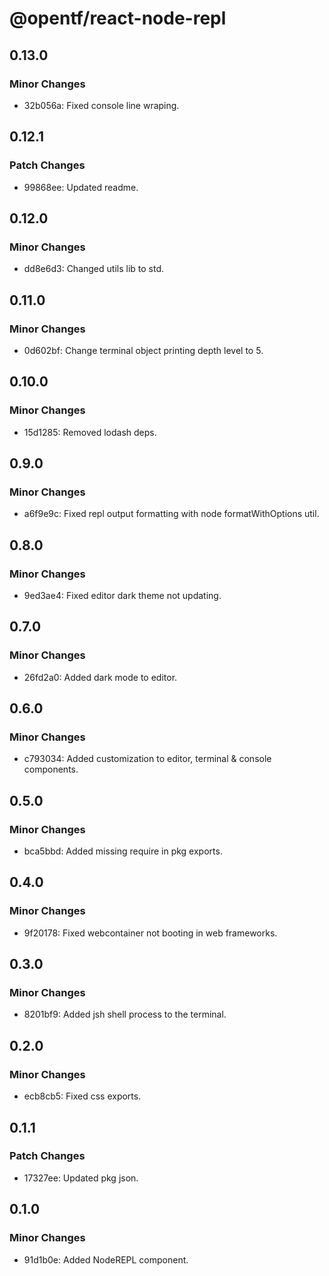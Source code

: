 # @opentf/react-node-repl

## 0.13.0

### Minor Changes

- 32b056a: Fixed console line wraping.

## 0.12.1

### Patch Changes

- 99868ee: Updated readme.

## 0.12.0

### Minor Changes

- dd8e6d3: Changed utils lib to std.

## 0.11.0

### Minor Changes

- 0d602bf: Change terminal object printing depth level to 5.

## 0.10.0

### Minor Changes

- 15d1285: Removed lodash deps.

## 0.9.0

### Minor Changes

- a6f9e9c: Fixed repl output formatting with node formatWithOptions util.

## 0.8.0

### Minor Changes

- 9ed3ae4: Fixed editor dark theme not updating.

## 0.7.0

### Minor Changes

- 26fd2a0: Added dark mode to editor.

## 0.6.0

### Minor Changes

- c793034: Added customization to editor, terminal & console components.

## 0.5.0

### Minor Changes

- bca5bbd: Added missing require in pkg exports.

## 0.4.0

### Minor Changes

- 9f20178: Fixed webcontainer not booting in web frameworks.

## 0.3.0

### Minor Changes

- 8201bf9: Added jsh shell process to the terminal.

## 0.2.0

### Minor Changes

- ecb8cb5: Fixed css exports.

## 0.1.1

### Patch Changes

- 17327ee: Updated pkg json.

## 0.1.0

### Minor Changes

- 91d1b0e: Added NodeREPL component.
